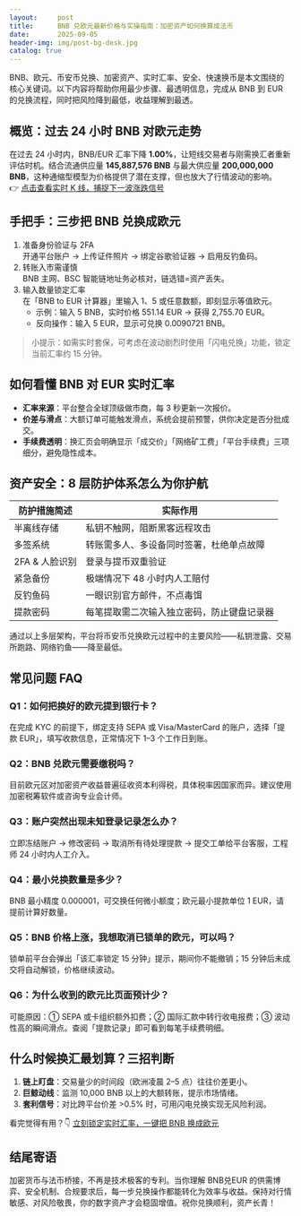 ```yaml
---
layout:     post
title:      BNB 兑欧元最新价格与实操指南：加密资产如何换算成法币
date:       2025-09-05
header-img: img/post-bg-desk.jpg
catalog: true
---
```


BNB、欧元、币安币兑换、加密资产、实时汇率、安全、快速换币是本文围绕的核心关键词。以下内容将帮助你用最少步骤、最透明信息，完成从 BNB 到 EUR 的兑换流程，同时把风险降到最低，收益理解到最透。

## 概览：过去 24 小时 BNB 对欧元走势

在过去 24 小时内，BNB/EUR 汇率下降 **1.00%**，让短线交易者与刚需换汇者重新评估时机。结合流通供应量 **145,887,576 BNB** 与最大供应量 **200,000,000 BNB**，这种通缩型模型为价格提供了潜在支撑，但也放大了行情波动的影响。  
👉 [点击查看实时 K 线，捕捉下一波涨跌信号](https://okxdog.com/)

## 手把手：三步把 BNB 兑换成欧元

1. 准备身份验证与 2FA  
   开通平台账户 → 上传证件照片 → 绑定谷歌验证器 → 启用反钓鱼码。  
2. 转账入市需谨慎  
   BNB 主网、BSC 智能链地址务必核对，链选错=资产丢失。  
3. 输入数量锁定汇率  
   在「BNB to EUR 计算器」里输入 1、5 或任意数额，即刻显示等值欧元。  
   - 示例：输入 5 BNB，实时价格 551.14 EUR → 获得 2,755.70 EUR。  
   - 反向操作：输入 5 EUR，显示可兑换 0.0090721 BNB。

> 小提示：如需实时套保，可考虑在波动剧烈时使用「闪电兑换」功能，锁定当前汇率约 15 分钟。

## 如何看懂 BNB 对 EUR 实时汇率

- **汇率来源**：平台整合全球顶级做市商，每 3 秒更新一次报价。  
- **价差与滑点**：大额订单可能触发滑点，系统会提前预警，供你决定是否分批成交。  
- **手续费透明**：换汇页会明确显示「成交价」「网络矿工费」「平台手续费」三项细分，避免隐性成本。

## 资产安全：8 层防护体系怎么为你护航

|   防护措施简述     | 实际作用 |
|------------------|----------|
| 半离线存储          | 私钥不触网，阻断黑客远程攻击 |
| 多签系统            | 转账需多人、多设备同时签署，杜绝单点故障 |
| 2FA & 人脸识别      | 登录与提币双重验证 |
| 紧急备份            | 极端情况下 48 小时内人工赔付 |
| 反钓鱼码            | 一眼识别官方邮件，不点毒饵 |
| 提款密码            | 每笔提取需二次输入独立密码，防止键盘记录器 |

通过以上多层架构，平台将币安币兑换欧元过程中的主要风险——私钥泄露、交易所跑路、网络钓鱼——降至最低。

## 常见问题 FAQ

### Q1：如何把换好的欧元提到银行卡？
在完成 KYC 的前提下，绑定支持 SEPA 或 Visa/MasterCard 的账户，选择「提款 EUR」，填写收款信息，正常情况下 1–3 个工作日到账。

### Q2：BNB 兑欧元需要缴税吗？
目前欧元区对加密资产收益普遍征收资本利得税，具体税率因国家而异。建议使用加密税筹软件或咨询专业会计师。

### Q3：账户突然出现未知登录记录怎么办？
立即冻结账户 → 修改密码 → 取消所有待处理提款 → 提交工单给平台客服，工程师 24 小时内人工介入。

### Q4：最小兑换数量是多少？
BNB 最小精度 0.000001，可交换任何微小额度；欧元最小提款单位 1 EUR，请提前计算好数量。

### Q5：BNB 价格上涨，我想取消已锁单的欧元，可以吗？
锁单前平台会弹出「该汇率锁定 15 分钟」提示，期间你不能撤销；15 分钟后未成交将自动解锁，价格继续波动。

### Q6：为什么收到的欧元比页面预计少？
可能原因：① SEPA 或卡组织额外扣费；② 国际汇款中转行收电报费；③ 波动性高的瞬间滑点。查阅「提款记录」即可看到每笔手续费明细。

## 什么时候换汇最划算？三招判断

1. **链上盯盘**：交易量少的时间段（欧洲凌晨 2–5 点）往往价差更小。  
2. **巨鲸动线**：监测 10,000 BNB 以上的大额转账，提示市场情绪。  
3. **套利信号**：对比跨平台价差 >0.5% 时，可用闪电兑换实现无风险利润。  

看完觉得有用？👇 [立刻锁定实时汇率，一键把 BNB 换成欧元](https://okxdog.com/)

## 结尾寄语

加密货币与法币桥接，不再是技术极客的专利。当你理解 BNB兑EUR 的供需博弈、安全机制、合规要求后，每一步兑换操作都能转化为效率与收益。保持对行情敏感、对风险敬畏，你的数字资产才会稳固增值。祝你兑换顺利，资产长青！